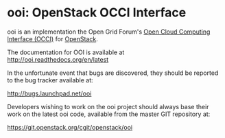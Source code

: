 # ooi: OpenStack OCCI Interface

ooi is an implementation the Open Grid Forum's
[Open Cloud Computing Interface (OCCI)](http://www.occi-wg.org)
for [OpenStack](http://www.openstack.org).

The documentation for OOI is available at
    http://ooi.readthedocs.org/en/latest

In the unfortunate event that bugs are discovered, they should
be reported to the bug tracker available at:

   http://bugs.launchpad.net/ooi

Developers wishing to work on the ooi project should always base their work on
the latest ooi code, available from the master GIT repository at:

   https://git.openstack.org/cgit/openstack/ooi
